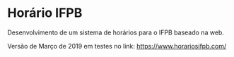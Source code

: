 # Horário IFPB
Desenvolvimento de um sistema de horários para o IFPB baseado na web.

Versão de Março de 2019 em testes no link: https://www.horariosifpb.com/
